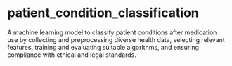 # patient_condition_classification
A machine learning model to classify patient conditions after medication use by collecting and preprocessing diverse health data, selecting relevant features, training and evaluating suitable algorithms, and ensuring compliance with ethical and legal standards.

